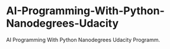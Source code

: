 # AI-Programming-With-Python-Nanodegrees-Udacity
AI Programming With Python Nanodegrees Udacity Programm.
